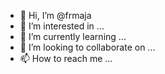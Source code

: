 - 👋 Hi, I’m @frmaja
- 👀 I’m interested in ...
- 🌱 I’m currently learning ...
- 💞️ I’m looking to collaborate on ...
- 📫 How to reach me ...

<!---
frmaja/frmaja is a ✨ special ✨ repository because its `README.md` (this file) appears on your GitHub profile.
You can click the Preview link to take a look at your changes.
--->
